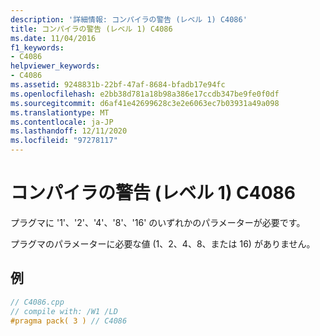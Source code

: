 ```yaml
---
description: '詳細情報: コンパイラの警告 (レベル 1) C4086'
title: コンパイラの警告 (レベル 1) C4086
ms.date: 11/04/2016
f1_keywords:
- C4086
helpviewer_keywords:
- C4086
ms.assetid: 9248831b-22bf-47af-8684-bfadb17e94fc
ms.openlocfilehash: e2bb38d781a18b98a386e17ccdb347be9fe0f0df
ms.sourcegitcommit: d6af41e42699628c3e2e6063ec7b03931a49a098
ms.translationtype: MT
ms.contentlocale: ja-JP
ms.lasthandoff: 12/11/2020
ms.locfileid: "97278117"
---
```

# <a name="compiler-warning-level-1-c4086"></a>コンパイラの警告 (レベル 1) C4086

プラグマに '1'、'2'、'4'、'8'、'16' のいずれかのパラメーターが必要です。

プラグマのパラメーターに必要な値 (1、2、4、8、または 16) がありません。

## <a name="example"></a>例

```cpp
// C4086.cpp
// compile with: /W1 /LD
#pragma pack( 3 ) // C4086
```
